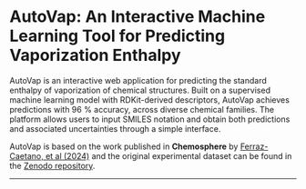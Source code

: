 # AutoVap: An Interactive Machine Learning Tool for Predicting Vaporization Enthalpy

AutoVap is an interactive web application for predicting the standard enthalpy of vaporization of chemical structures. Built on a supervised machine learning model with RDKit-derived descriptors, AutoVap achieves predictions with 96 % accuracy, across diverse chemical families. The platform allows users to input SMILES notation and obtain both predictions and associated uncertainties through a simple interface.

AutoVap is based on the work published in **Chemosphere** by [Ferraz-Caetano, et al (2024)](https://doi.org/10.1016/j.chemosphere.2024.142257) and the original experimental dataset can be found in the [Zenodo repository](https://doi.org/10.5281/zenodo.11127879).


---
